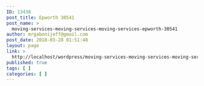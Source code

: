 ```yaml
---
ID: 13438
post_title: Epworth 30541
post_name: >
  moving-services-moving-services-moving-services-epworth-30541
author: mrgabonijeff@gmail.com
post_date: 2018-03-28 01:51:48
layout: page
link: >
  http://localhost/wordpress/moving-services-moving-services-moving-services-epworth-30541/
published: true
tags: [ ]
categories: [ ]
---
```


